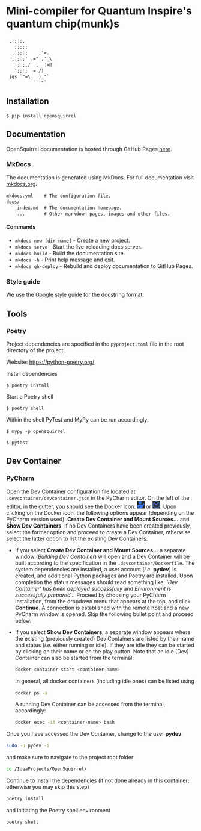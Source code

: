 # Mini-compiler for Quantum Inspire's quantum chip(munk)s

```
 ,;;:;,
   ;;;;;
  ,:;;:;    ,'=.
  ;:;:;' .=" ,'_\
  ':;:;,/  ,__:=@
   ';;:;  =./)_
 jgs `"=\_  )_"`
          ``'"`
```

## Installation

```shell
$ pip install opensquirrel
```

## Documentation

OpenSquirrel documentation is hosted through GitHub Pages [here](https://QuTech-Delft.github.io/OpenSquirrel/).

### MkDocs

The documentation is generated using MkDocs. For full documentation visit [mkdocs.org](https://www.mkdocs.org).

    mkdocs.yml    # The configuration file.
    docs/
        index.md  # The documentation homepage.
        ...       # Other markdown pages, images and other files.

#### Commands

* `mkdocs new [dir-name]` - Create a new project.
* `mkdocs serve` - Start the live-reloading docs server.
* `mkdocs build` - Build the documentation site.
* `mkdocs -h` - Print help message and exit.
* `mkdocs gh-deploy` - Rebuild and deploy documentation to GitHub Pages.

### Style guide

We use the [Google style guide](https://google.github.io/styleguide/pyguide.html#38-comments-and-docstrings) for the docstring format.

## Tools

### Poetry

Project dependencies are specified in the `pyproject.toml` file in the root directory of the project.

Website: <https://python-poetry.org/>

Install dependencies

```shell
$ poetry install
```

Start a Poetry shell

```shell
$ poetry shell
```

Within the shell PyTest and MyPy can be run accordingly:

```shell
$ mypy -p opensquirrel
```

```shell
$ pytest
```

## Dev Container

### PyCharm

Open the Dev Container configuration file located at `.devcontainer/devcontainer.json` in the PyCharm editor. On the left of the editor, in the gutter, you should see the Docker icon: <img src="docs/_static/devcontainer_docker_icon.png" width="20" height="20"> or <img src="docs/_static/devcontainer_docker_icon_2.png" width="20" height="20">. Upon clicking on the Docker icon, the following options appear (depending on the PyCharm version used): **Create Dev Container and Mount Sources...** and **Show Dev Containers**. If no Dev Containers have been created previously, select the former option and proceed to create a Dev Container, otherwise select the latter option to list the existing Dev Containers.

 - If you select **Create Dev Container and Mount Sources...** a separate window (*Building Dev Container*) will open and a Dev Container will be built according to the specification in the `.devcontainer/Dockerfile`. The system dependencies are installed, a user account (*i.e.* **pydev**) is created, and additional Python packages and Poetry are installed. Upon completion the status messages should read something like: *'Dev Container' has been deployed successfully* and *Environment is successfully prepared…* Proceed by choosing your PyCharm installation, from the dropdown menu that appears at the top, and click **Continue**. A connection is established with the remote host and a new PyCharm window is opened. Skip the following bullet point and proceed below.

- If you select **Show Dev Containers**, a separate window appears where the existing (previously created) Dev Containers are listed by their name and status (*i.e.* either running or idle). If they are idle they can be started by clicking on their name or on the play button. Note that an idle (Dev) Container can also be started from the terminal:

    ```bash
    docker container start <container-name>
    ```

    In general, all docker containers (including idle ones) can be listed using

    ```bash
    docker ps -a
    ```

    A running Dev Container can be accessed from the terminal, accordingly:

    ```bash
    docker exec -it <container-name> bash
    ```
Once you have accessed the Dev Container, change to the user **pydev**:

```bash
sudo -u pydev -i
```
and make sure to navigate to the project root folder
```bash
cd /IdeaProjects/OpenSquirrel/
```
Continue to install the dependencies (if not done already in this container; otherwise you may skip this step)
```bash
poetry install
```
and initiating the Poetry shell environment
```bash
poetry shell
```
